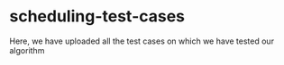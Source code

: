 # scheduling-test-cases
Here, we have uploaded all the test cases on which we have tested our algorithm

